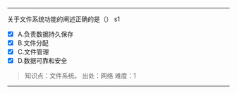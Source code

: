 ---
关于文件系统功能的阐述正确的是（） s1
- [x] A.负责数据持久保存
- [x] B.文件分配
- [x] C.文件管理
- [x] D.数据可靠和安全

> 知识点：文件系统。
> 出处：网络
> 难度：1

---